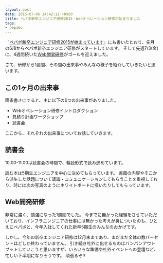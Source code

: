 ```yaml
---
layout: post
date: 2015-07-06 14:42:11 +0900
title: ペパボ新卒エンジニア研修2015・Webオペレーション研修が始まりました
tags:
- pepabo
---
```

「[ペパボ新卒エンジニア研修2015が始まっています](/2015/06/14/pepabo-engineer-training-2015/)」にも書いたとおり、先月の6/8からペパボ新卒エンジニア研修がスタートしています。
そして先週7/3(金)に、4週間続いた[Web開発研修](http://www.slideshare.net/hifumis/20150609-webdevelopmenttraining)がゴールを迎えました。



さて、研修から1週間、その間の出来事やみんなの様子を紹介していきたいと思います。

この1ヶ月の出来事
---

箇条書きにすると、主に以下の6つの出来事がありました。

- Webオペレーション研修イントロダクション
- 見積り計画ワークショップ
- 読書会

ここから、それぞれの出来事についてお話していきます。

読書会
---

10:00-11:00は読書会の時間で、輪読形式で読み進めています。

読む本は5期生エンジニアを中心に決めてもらっています。
書籍の内容やそこから派生した話題について議論・コミュニケーションしてもらうことを重視しており、時には次の写真のようにホワイトボードに描いたりしてもらっています。

Web開発研修
---

非常に濃く、勉強になった1週間でした。
今までに無かった経験をさせていただいており、インフラエンジニアの仕事には無かった考えが身についたのも、ひとえにペパボと、今年入社してくれた新卒5期生のみんなのおかげです。

しかし、今年の新卒エンジニア研修は12月末まであり、まだまだ全体の数パーセントほどしか終わっていません。
引き続き社外に出せるものはバンバンアウトプットしていこうと思いますが、いろいろな準備や社外イベントへの登壇など、忙しい下半期になりそうです。
頑張るぞ!!
